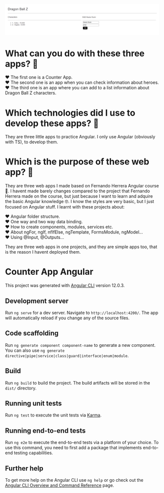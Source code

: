 <img src=https://github.com/SergioGordillo/CounterAppAngular/blob/main/dragon-ball-z-app.png alt="Home of DragonBallZApp"/>

# What can you do with these three apps? :thinking:

:heart: The first one is a Counter App. <br>
:heart: The second one is an app when you can check information about heroes. <br>
:heart: The third one is an app where you can add to a list information about Dragon Ball Z characters. <br>

# Which technologies did I use to develop these apps? :thinking:

They are three little apps to practice Angular. I only use Angular (obviously with TS), to develop them. <br>

# Which is the purpose of these web app? :thinking:

They are three web apps I made based on Fernando Herrera Angular course 🧐. I havent made barely changes compared to the project that Fernando Herrera made on the course, but just because I want to learn and adquire the basic Angular knowledge 🤓. I know the styles are very basic, but I just focused on Angular stuff. I learnt with these projects about:

:heart: Angular folder structure.  <br>
:heart: One way and two way data binding. <br>
:heart: How to create components, modules, services etc.  <br>
:heart: About ngFor, ngIf, nfIfElse, ngTemplate, FormsModule, ngModel... <br>
:heart: Using @Input, @Outputs... <br>

They are three web apps in one projects, and they are simple apps too, that is the reason I havent deployed them.


# Counter App Angular

This project was generated with [Angular CLI](https://github.com/angular/angular-cli) version 12.0.3.

## Development server

Run `ng serve` for a dev server. Navigate to `http://localhost:4200/`. The app will automatically reload if you change any of the source files.

## Code scaffolding

Run `ng generate component component-name` to generate a new component. You can also use `ng generate directive|pipe|service|class|guard|interface|enum|module`.

## Build

Run `ng build` to build the project. The build artifacts will be stored in the `dist/` directory.

## Running unit tests

Run `ng test` to execute the unit tests via [Karma](https://karma-runner.github.io).

## Running end-to-end tests

Run `ng e2e` to execute the end-to-end tests via a platform of your choice. To use this command, you need to first add a package that implements end-to-end testing capabilities.

## Further help

To get more help on the Angular CLI use `ng help` or go check out the [Angular CLI Overview and Command Reference](https://angular.io/cli) page.
